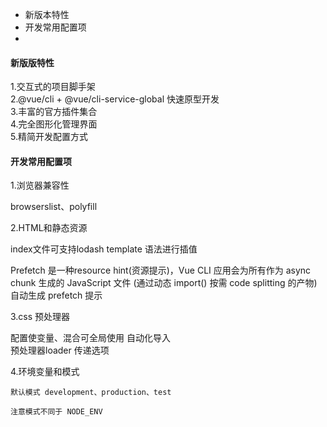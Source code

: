 
* 新版本特性  
* 开发常用配置项
* 



#### 新版版特性

1.交互式的项目脚手架  
2.@vue/cli + @vue/cli-service-global 快速原型开发  
3.丰富的官方插件集合  
4.完全图形化管理界面  
5.精简开发配置方式

#### 开发常用配置项

1.浏览器兼容性

  browserslist、polyfill 
  
2.HTML和静态资源

 index文件可支持lodash template 语法进行插值  
 
 Prefetch 是一种resource hint(资源提示)，Vue CLI 
 应用会为所有作为 async chunk 生成的
 JavaScript 文件 (通过动态 import() 按需 
 code splitting 的产物) 自动生成 prefetch 提示
 
 3.css 预处理器
 
  配置使变量、混合可全局使用
   自动化导入  
   预处理器loader 传递选项
   
 4.环境变量和模式
 
    默认模式 development、production、test 
    
    注意模式不同于 NODE_ENV  
    
